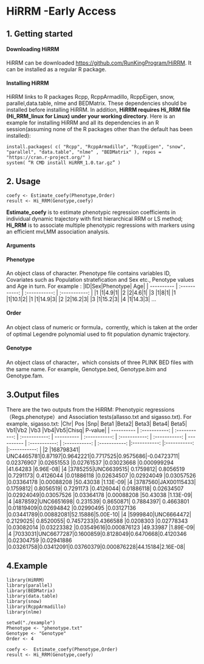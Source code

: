 # HiRRM -Early Access

## 1. Getting started
####	Downloading HiRRM
HiRRM can be downloaded https://github.com/RunKingProgram/HiRRM. It can be installed as a regular R package.
####	Installing HiRRM
HiRRM links to R packages Rcpp, RcppArmadillo, RcppEigen, snow, parallel,data.table, nlme and BEDMatrix. These dependencies should be installed before installing HiRRM. In addition, **HiRRM requires Hi_RRM file (Hi_RRM_linux for Linux) under your working directory**. Here is an example for installing HiRRM and all its dependencies in an R session(assuming none of the R packages other than the default has been installed):



```
install.packages( c( "Rcpp", "RcppArmadillo", "RcppEigen", "snow", "parallel", "data.table", "nlme" , "BEDMatrix" ), repos = "https://cran.r-project.org/" )
system( “R CMD install HiRRM_1.0.tar.gz” )
```


## 2. Usage

```
coefy <- Estimate_coefy(Phenotype,Order) 
result <- Hi_RRM(Genotype,coefy)
```
**Estimate_coefy** is to estimate phenotypic regression coefficients in individual dynamic trajectory with first hierarchical RRM or LS method;
**Hi_RRM** is to associate multiple phenotypic regressions with markers using  an efficient mvLMM association analysis.

#### Arguments
#### Phenotype
An object class of character. Phenotype file contains variables ID, Covariates such as Population stratefication and Sex etc., Penotype values and Age in turn.
For example :
|ID|Sex|Phenotype| Age|
| ---------- | :-----------:  | :-----------: | :-----------: |
|1 |1|4.9|1|
|2 |2|4.6|1|
|3 |1|8|1|
|1 |1|10.1|2|
|1 |1|14.9|3|
|2 |2|16.2|3|
|3 |1|15.2|3|
|4 |1|14.3|3|
...

#### Order
An object class of numeric or formula，corrently,   which is taken at the order of optimal Legendre polynomial used to fit  population dynamic trajectory.


#### Genotype
An object class of character，which consists of three PLINK BED files with the same name. For example, Genotype.bed, Genotype.bim and Genotype.fam.


## 3.Output files
There are the two outputs from the HiRRM:  Phenotypic regressions（Regs.phenotype）and Association tests(allasso.txt and sigasso.txt).
For example, sigasso.txt:
|Chr|	Pos	|Snp|	Beta1	|Beta2|	Beta3|	Beta4|	Beta5|	Vb1|Vb2	|Vb3	|Vb4|Vb5|Chisq|	P-value|
| ---------- | :-----------:  | :-----------: | :-----------: | ---------- | :-----------:  | :-----------: | :-----------: | ---------- | :-----------:  | :-----------: | :-----------: |:-----------: |:-----------: |:-----------: |
|2	|168798341|	UNC4465781|0.87197|0.9642221|0.7717525|0.9575686|-0.04723711|	0.02376907	|0.02651553	|0.02761537	|0.03023668	|0.000999294	|41.64283	|6.96E-08|
|4	|3785255|UNC6639515|	0.1759812|	0.8056519	|0.7291173|	0.4126044	|0.01886118	|0.02634507	|0.02924049	|0.03057526	|0.03364178	|0.00088208	|50.43038	|1.13E-09|
|4	|3787560|JAX00115433|	0.1759812|	0.8056519|	0.7291173	|0.4126044|	0.01886118|	0.02634507	|0.02924049|0.03057526	|0.03364178	|0.00088208	|50.43038	|1.13E-09|
|4	|4878592|UNC6651698|	0.231539|	0.8650871|	0.7884397|	0.4663801	|0.01819409|0.02694842	|0.02990495	|0.03127136	|0.03441789|0.00882081|52.15886|5.00E-10|
|4	|5999840|UNC6664472| 0.2129025|	0.8520055|	0.7457233|0.4366588	|0.0208303	|0.02778343	|0.03082014	|0.03223382	|0.03549616|0.000876123	|49.33987	|1.89E-09|
|4 |7033031|UNC6677287|0.1600859|0.8128049|0.6470668|0.4120346	|0.02304759	|0.02941886	|0.03261758|0.03412091|0.03760379|0.000876228|44.15184|2.16E-08|

## 4.Example
```
library(HiRRM)
library(parallel)
library(BEDMatrix)
library(data.table)
library(snow)
library(RcppArmadillo)
library(nlme)

setwd("./example")
Phenotype <- "phenotype.txt"
Genotype <- "Genotype"
Order <- 4

coefy <-  Estimate_coefy(Phenotype,Order) 
result <- Hi_RRM(Genotype,coefy)




